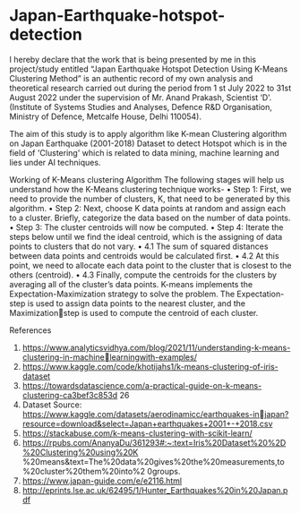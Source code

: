 # Japan-Earthquake-hotspot-detection

I hereby declare that the work that is being presented by me in this project/study entitled “Japan 
Earthquake Hotspot Detection Using K-Means Clustering Method” is an authentic record of my 
own analysis and theoretical research carried out during the period from 1
st July 2022 to 31st
August 2022 under the supervision of Mr. Anand Prakash, Scientist ‘D’. (Institute of Systems Studies 
and Analyses, Defence R&D Organisation, Ministry of Defence, Metcalfe House, Delhi 110054).

The aim of this study is to apply algorithm like K-mean Clustering algorithm on Japan Earthquake 
(2001-2018) Dataset to detect Hotspot which is in the field of 'Clustering' which is related to data mining, machine learning and lies under AI techniques.

Working of K-Means clustering Algorithm
The following stages will help us understand how the K-Means clustering technique works-
• Step 1: First, we need to provide the number of clusters, K, that need to be generated 
by this algorithm.
• Step 2: Next, choose K data points at random and assign each to a cluster. Briefly, 
categorize the data based on the number of data points.
• Step 3: The cluster centroids will now be computed.
• Step 4: Iterate the steps below until we find the ideal centroid, which is the assigning 
of data points to clusters that do not vary.
• 4.1 The sum of squared distances between data points and centroids would be 
calculated first.
• 4.2 At this point, we need to allocate each data point to the cluster that is closest to 
the others (centroid).
• 4.3 Finally, compute the centroids for the clusters by averaging all of the cluster’s data 
points.
K-means implements the Expectation-Maximization strategy to solve the problem. The 
Expectation-step is used to assign data points to the nearest cluster, and the Maximizationstep is used to compute the centroid of each cluster.


References
1. https://www.analyticsvidhya.com/blog/2021/11/understanding-k-means-clustering-in-machinelearningwith-examples/
2. https://www.kaggle.com/code/khotijahs1/k-means-clustering-of-iris-dataset
3. https://towardsdatascience.com/a-practical-guide-on-k-means-clustering-ca3bef3c853d
26
4. Dataset Source: https://www.kaggle.com/datasets/aerodinamicc/earthquakes-injapan?resource=download&select=Japan+earthquakes+2001+-+2018.csv
5. https://stackabuse.com/k-means-clustering-with-scikit-learn/
6. https://rpubs.com/AnanyaDu/361293#:~:text=Iris%20Dataset%20%2D%20Clustering%20using%20K
%20means&text=The%20data%20gives%20the%20measurements,to%20cluster%20them%20into%2
0groups.
7. https://www.japan-guide.com/e/e2116.html
8. http://eprints.lse.ac.uk/62495/1/Hunter_Earthquakes%20in%20Japan.pdf
